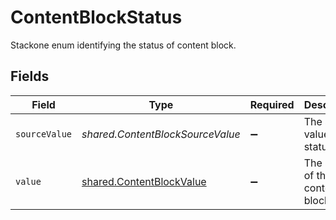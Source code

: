 # ContentBlockStatus

Stackone enum identifying the status of content block.


## Fields

| Field                                                                       | Type                                                                        | Required                                                                    | Description                                                                 | Example                                                                     |
| --------------------------------------------------------------------------- | --------------------------------------------------------------------------- | --------------------------------------------------------------------------- | --------------------------------------------------------------------------- | --------------------------------------------------------------------------- |
| `sourceValue`                                                               | *shared.ContentBlockSourceValue*                                            | :heavy_minus_sign:                                                          | The source value of the status.                                             | draft                                                                       |
| `value`                                                                     | [shared.ContentBlockValue](../../../sdk/models/shared/contentblockvalue.md) | :heavy_minus_sign:                                                          | The Status of the content blocks.                                           | email                                                                       |